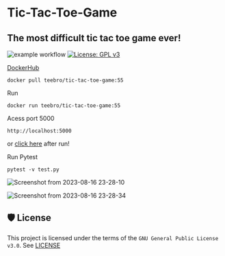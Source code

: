# Tic-Tac-Toe-Game
## The most difficult tic tac toe game ever!

![example workflow](https://github.com/Teebra/Tic-Tac-Toe-Game/actions/workflows/python-app.yml/badge.svg)
[![License: GPL v3](https://img.shields.io/badge/License-GPLv3-blue.svg)](https://github.com/Teebra/Tic-Tac-Toe-Game/blob/main/LICENSE)

[DockerHub](https://hub.docker.com/r/teebro/tic-tac-toe-game/tags)
```
docker pull teebro/tic-tac-toe-game:55
```

Run
```
docker run teebro/tic-tac-toe-game:55
```

Acess port 5000 
```
http://localhost:5000
```

or [click here](http://localhost:5000) after run!


Run Pytest
```
pytest -v test.py
```

![Screenshot from 2023-08-16 23-28-10](https://github.com/Teebra/Tic-Tac-Toe-Game/assets/125788246/bbb98626-0a60-4056-8de9-d920903d0b4c)

![Screenshot from 2023-08-16 23-28-34](https://github.com/Teebra/Tic-Tac-Toe-Game/assets/125788246/d3058135-7175-408b-a664-6ac7358c882a)


## 🛡 License
This project is licensed under the terms of the `GNU General Public License v3.0`. See [LICENSE](https://github.com/Teebra/Tic-Tac-Toe-Game/blob/main/LICENSE)
